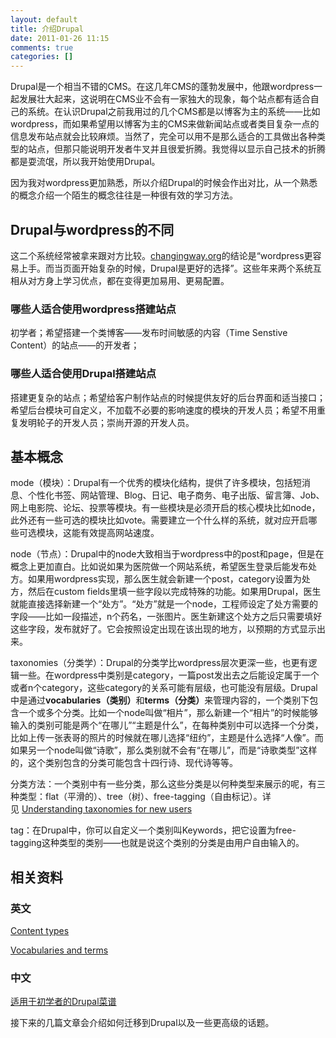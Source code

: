 ```yaml
---
layout: default
title: 介绍Drupal
date: 2011-01-26 11:15
comments: true
categories: []
---
```

Drupal是一个相当不错的CMS。在这几年CMS的蓬勃发展中，他跟wordpress一起发展壮大起来，这说明在CMS业不会有一家独大的现象，每个站点都有适合自己的系统。在认识Drupal之前我用过的几个CMS都是以博客为主的系统——比如wordpress，而如果希望用以博客为主的CMS来做新闻站点或者类目复杂一点的信息发布站点就会比较麻烦。当然了，完全可以用不是那么适合的工具做出各种类型的站点，但那只能说明开发者牛叉并且很爱折腾。我觉得以显示自己技术的折腾都是耍流氓，所以我开始使用Drupal。

因为我对wordpress更加熟悉，所以介绍Drupal的时候会作出对比，从一个熟悉的概念介绍一个陌生的概念往往是一种很有效的学习方法。


<h2>Drupal与wordpress的不同</h2>
这二个系统经常被拿来跟对方比较。<a href="http://changingway.org/2010/04/29/drupal-and-wordpress-two-years-on/">changingway.org</a>的结论是“wordpress更容易上手。而当页面开始复杂的时候，Drupal是更好的选择”。这些年来两个系统互相从对方身上学习优点，都在变得更加易用、更易配置。
<h3>哪些人适合使用wordpress搭建站点</h3>
初学者；希望搭建一个类博客——发布时间敏感的内容（Time Senstive Content）的站点——的开发者；
<h3>哪些人适合使用Drupal搭建站点</h3>
搭建更复杂的站点；希望给客户制作站点的时候提供友好的后台界面和适当接口；希望后台模块可自定义，不加载不必要的影响速度的模块的开发人员；希望不用重复发明轮子的开发人员；崇尚开源的开发人员。
<h2>基本概念</h2>
mode（模块）：Drupal有一个优秀的模块化结构，提供了许多模块，包括短消息、个性化书签、网站管理、Blog、日记、电子商务、电子出版、留言簿、Job、网上电影院、论坛、投票等模块。有一些模块是必须开启的核心模块比如node，此外还有一些可选的模块比如vote。需要建立一个什么样的系统，就对应开启哪些可选模块，这能有效提高网站速度。

node（节点）：Drupal中的node大致相当于wordpress中的post和page，但是在概念上更加直白。比如说如果为医院做一个网站系统，希望医生登录后能发布处方。如果用wordpress实现，那么医生就会新建一个post，category设置为处方，然后在custom fields里填一些字段以完成特殊的功能。如果用Drupal，医生就能直接选择新建一个“处方”。“处方”就是一个node，工程师设定了处方需要的字段——比如一段描述，n个药名，一张图片。医生新建这个处方之后只需要填好这些字段，发布就好了。它会按照设定出现在该出现的地方，以预期的方式显示出来。

taxonomies（分类学）：Drupal的分类学比wordpress层次更深一些，也更有逻辑一些。在wordpress中类别是category，一篇post发出去之后能设定属于一个或者n个category，这些category的关系可能有层级，也可能没有层级。Drupal中是通过<strong>vocabularies（类别）</strong>和<strong>terms（分类）</strong>来管理内容的，一个类别下包含一个或多个分类。比如一个node叫做“相片”，那么新建一个“相片”的时候能够输入的类别可能是两个“在哪儿”“主题是什么”，在每种类别中可以选择一个分类，比如上传一张表哥的照片的时候就在哪儿选择“纽约”，主题是什么选择“人像”。而如果另一个node叫做“诗歌”，那么类别就不会有“在哪儿”，而是“诗歌类型”这样的，这个类别包含的分类可能包含十四行诗、现代诗等等。

分类方法：一个类别中有一些分类，那么这些分类是以何种类型来展示的呢，有三种类型：flat（平滑的）、tree（树）、free-tagging（自由标记）。详见 <a href="http://drupal.org/node/46268">Understanding taxonomies for new users</a>

tag：在Drupal中，你可以自定义一个类别叫Keywords，把它设置为free-tagging这种类型的类别——也就是说这个类别的分类是由用户自由输入的。
<h2>相关资料</h2>
<h3>英文</h3>
<a href="http://drupal.org/node/21947">Content types</a>

<a href="http://drupal.org/node/22272">Vocabularies and terms</a>
<h3>中文</h3>
<a href="http://zhupou.cn/drupal-handbook/tutorials/beginners-cookbook">适用于初学者的Drupal菜谱</a>

接下来的几篇文章会介绍如何迁移到Drupal以及一些更高级的话题。
